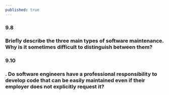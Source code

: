 ```yaml
---
published: true
---
```

### 9.8
### Briefly describe the three main types of software maintenance. Why is it sometimes difficult to distinguish between them?

### 9.10
### . Do software engineers have a professional responsibility to develop code that can be easily maintained even if their employer does not explicitly request it?
